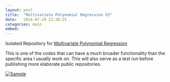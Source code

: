 ```yaml
---
layout: post
title:  "Multivariate Polynomial Regression V3"
date:   2014-07-29 22:30:25
categories: main
embed:
---
```


Isolated Repository for [Multivariate Polynomial Regression](http://ahmetcecen.github.io/MultiPolyRegressV3-MatlabCentral/)

This is one of the codes that can have a much broader functionality than the specific area I usually work on. This will also serve as a test run before publishing more elaborate public repositories.

[![Sample](http://ahmetcecen.github.io/images/MPRLOGO.png)](http://ahmetcecen.github.io/MultiPolyRegressV3-MatlabCentral/)

